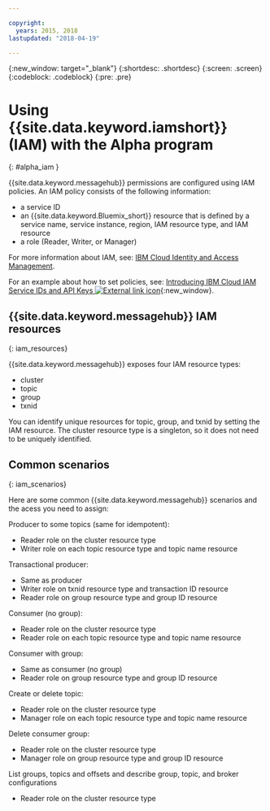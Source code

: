 ```yaml
---

copyright:
  years: 2015, 2018
lastupdated: "2018-04-19"

---
```


{:new_window: target="_blank"}
{:shortdesc: .shortdesc}
{:screen: .screen}
{:codeblock: .codeblock}
{:pre: .pre}

# Using {{site.data.keyword.iamshort}} (IAM) with the Alpha program
{: #alpha_iam }

{{site.data.keyword.messagehub}} permissions are configured using IAM policies. An IAM policy consists of the following information:

* a service ID
* an {{site.data.keyword.Bluemix_short}} resource that is defined by a service name, service instance, region, IAM resource type, and IAM resource
* a role (Reader, Writer, or Manager)

For more information about IAM, see: 
[IBM Cloud Identity and Access Management](/docs/iam/index.html#iamoverview).

For an example about how to set policies, see: 
[Introducing IBM Cloud IAM Service IDs and API Keys ![External link icon](../../icons/launch-glyph.svg "External link icon")](https://www.ibm.com/blogs/bluemix/2017/10/introducing-ibm-cloud-iam-service-ids-api-keys/){:new_window}.

## {{site.data.keyword.messagehub}} IAM resources
{: iam_resources}

{{site.data.keyword.messagehub}} exposes four IAM resource types:

* cluster
* topic
* group
* txnid

You can identify unique resources for topic, group, and txnid by setting the IAM resource. The cluster resource type is a singleton, so it does not need to be uniquely identified.

## Common scenarios
{: iam_scenarios}

Here are some common {{site.data.keyword.messagehub}} scenarios and the acess you need to assign:

Producer to some topics (same for idempotent):
* Reader role on the cluster resource type
* Writer role on each topic resource type and topic name resource

Transactional producer:
* Same as producer
* Writer role on txnid resource type and transaction ID resource
* Reader role on group resource type and group ID resource

Consumer (no group):
* Reader role on the cluster resource type
* Reader role on each topic resource type and topic name resource

Consumer with group:
* Same as consumer (no group)
* Reader role on group resource type and group ID resource

Create or delete topic:
* Reader role on the cluster resource type
* Manager role on each topic resource type and topic name resource

Delete consumer group:
* Reader role on the cluster resource type
* Manager role on group resource type and group ID resource

List groups, topics and offsets and describe group, topic, and broker configurations
* Reader role on the cluster resource type









